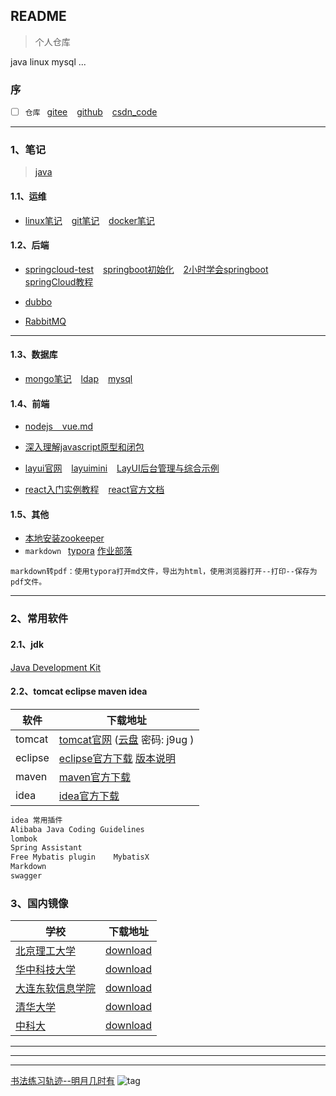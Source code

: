 ## README
> 个人仓库

java  linux  mysql  ...


### 序 

- [ ] `仓库` &ensp;[gitee]( https://gitee.com/xy180/MyNotes ) &ensp; [github]( https://github.com/scott180/MyNotes ) &ensp; [csdn_code]( https://codechina.csdn.net/xu180/MyNotes ) 

******************************************
### 1、笔记

> [java]( https://gitee.com/xy180/MyNotes/blob/master/java.md )

####  1.1、运维
- [linux笔记]( https://gitee.com/xy180/MyNotes/blob/master/linuxNote-x.md ) &ensp; [git笔记]( https://github.com/scott180/MyNotes/blob/master/gitNote.md ) &ensp; [docker笔记]( https://github.com/scott180/MyNotes/blob/master/docker.md )


####  1.2、后端 

- [springcloud-test]( https://github.com/scott180/springcloud-test ) &ensp; [springboot初始化]( https://start.spring.io/ ) &ensp; [2小时学会springboot]( https://blog.csdn.net/forezp/article/details/61472783 )  &ensp; [springCloud教程]( https://www.cnblogs.com/ityouknow/category/994104.html )

- [dubbo]( https://github.com/scott180/dubbo-test )

- [RabbitMQ]( https://github.com/scott180/RabbitMQ-test )

******************************************

####  1.3、数据库 
- [mongo笔记]( https://github.com/scott180/MyNotes/blob/master/mongo.md ) &ensp; [ldap]( https://github.com/scott180/MyNotes/blob/master/ldapNote.txt ) &ensp;  [mysql]( https://github.com/scott180/MyNotes/blob/master/mysql.txt )


####  1.4、前端 
* [nodejs &ensp; vue.md]( https://github.com/scott180/MyNotes/blob/master/nodejs%20%26%20vue.md )

* [深入理解javascript原型和闭包]( https://github.com/scott180/MyNotes/tree/master/%E6%B7%B1%E5%85%A5%E7%90%86%E8%A7%A3javascript%E5%8E%9F%E5%9E%8B%E5%92%8C%E9%97%AD%E5%8C%85 )

* [layui官网]( https://www.layui.com/ )  &ensp;    [layuimini]( https://github.com/zhongshaofa/layuimini/tree/onepage )    &ensp;  [LayUI后台管理与综合示例]( https://www.cnblogs.com/best/p/9150271.html )

* [react入门实例教程]( http://www.ruanyifeng.com/blog/2015/03/react.html )  &ensp;   [react官方文档]( https://reactjs.org/docs/forms.html )


####  1.5、其他 
- [本地安装zookeeper]( https://blog.csdn.net/xu180/article/details/105235397 ) 
- `markdown` &ensp;[typora]( https://typora.io/#windows )   [作业部落]( https://www.zybuluo.com/mdeditor )  

```
markdown转pdf：使用typora打开md文件，导出为html，使用浏览器打开--打印--保存为pdf文件。
```

******************************************

 <h4 id="commonSoft"></h4>

### 2、常用软件

#### 2.1、jdk 

[Java Development Kit]( https://gitee.com/xy180/MyNotes/blob/master/jdk.md )


#### 2.2、tomcat   eclipse   maven  idea
| 软件                              | 下载地址   |
| --------                          | -----      |
| tomcat   | [tomcat官网]( https://archive.apache.org/dist/tomcat/ )    ([云盘]( https://pan.baidu.com/s/1yPhAfIcACTGkpIOYlEds1g )   密码: j9ug ) |
| eclipse  | [eclipse官方下载]( http://www.eclipse.org/downloads/packages )    [版本说明]( https://github.com/scott180/MyNotes/blob/master/eclipse%20download.md ) |
| maven    | [maven官方下载]( https://archive.apache.org/dist/maven/maven-3/ )    |
| idea     | [idea官方下载]( https://www.jetbrains.com/idea/download/other.html ) |

```vb
idea 常用插件
Alibaba Java Coding Guidelines
lombok
Spring Assistant 
Free Mybatis plugin    MybatisX
Markdown
swagger
```

 <h4 id="domesticMirror"></h4>

### 3、国内镜像

| 学校												   |  下载地址        |
| ------------    									   |  -------------   |
| [北京理工大学]( http://mirror.bit.edu.cn )           |  [download]( http://mirror.bit.edu.cn/eclipse/technology/epp/downloads/release/ )             |
| [华中科技大学]( http://mirrors.hust.edu.cn/ ) 	   |  [download]( http://mirrors.hust.edu.cn/eclipse/technology/epp/downloads/release/ )           |
| [大连东软信息学院]( http://mirrors.neusoft.edu.cn/)  |  [download]( http://mirrors.neusoft.edu.cn/eclipse/technology/epp/downloads/release/ )        |
| [清华大学]( https://mirrors.tuna.tsinghua.edu.cn/ )  |  [download]( https://mirrors.tuna.tsinghua.edu.cn/eclipse/technology/epp/downloads/release/ ) |
| [中科大]( http://mirrors.ustc.edu.cn/ )		 	   |  [download]( http://mirrors.ustc.edu.cn/eclipse/technology/epp/downloads/release/ )           |

******************************************
******************************************
******************************************

[书法练习轨迹--明月几时有]( https://gitee.com/xy180/calligraphy )
![tag]( http://xy180.gitee.io/imgs/other/wzm-chibifu.jpg )



